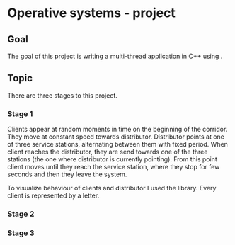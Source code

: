 # Operative systems - project

## Goal

The goal of this project is writing a multi-thread application in C++ using <pthreads>. 

## Topic

There are three stages to this project.

### Stage 1

Clients appear at random moments in time on the beginning of the corridor. They move at constant speed towards distributor. Distributor points at one of three service stations, alternating between them with fixed period. When client reaches the distributor, they are send towards one of the three stations (the one where distributor is currently pointing). From this point client moves until they reach the service station, where they stop for few seconds and then they leave the system. 

To visualize behaviour of clients and distributor I used the <ncurses> library. Every client is represented by a letter.

### Stage 2

### Stage 3

